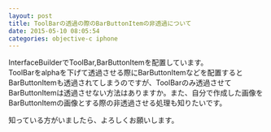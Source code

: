 ```yaml
---
layout: post
title: ToolBarの透過の際のBarButtonItemの非透過について
date: 2015-05-10 08:05:54
categories: objective-c iphone
---
```

<p>InterfaceBuilderでToolBar,BarButtonItemを配置しています。<br>
ToolBarをalphaを下げて透過させる際にBarButtonItemなどを配置するとBarButtonItemも透過されてしまうのですが、ToolBarのみ透過させてBarButtonItemは透過させない方法はありますか。また、自分で作成した画像をBarButtonItemの画像とする際の非透過させる処理も知りたいです。</p>

<p>知っている方がいましたら、よろしくお願いします。</p>
